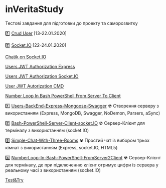 # inVeritaStudy
Тестові завдання для підготовки до проекту та саморозвитку

1️⃣ [Crud User](https://github.com/IRONKAGE/crud-users) [13-22.01.2020]

2️⃣ [Socket.IO](https://github.com/IRONKAGE/Socket.IO) [22-24.01.2020]

[Chatik on Socket.IO](https://github.com/IRONKAGE/chatik-on-socket.IO)

[Users JWT Authorization Express](https://github.com/IRONKAGE/Users-JWT-Authorization-Express)

[Users JWT Authorization Socket.IO](https://github.com/IRONKAGE/Users-JWT-Authorization-socket.IO)

[User JWT Autorization CMD](https://github.com/IRONKAGE/User-JWT-Autorization-CMD)

[Number Loop In Bash PowerShell From Server To Client](https://github.com/IRONKAGE/NumberLoop-In-Bash-PowerShell-FromServer2Client)

1️⃣  [Users-BackEnd-Express-Mongoose-Swagger](https://github.com/IRONKAGE/inVerita-Study/tree/master/Users-BackEnd-Express-Mongoose-Swagger)
☢ Створення серверу з використанням (Express, MongoDB, Swagger, NoDemon, Parsers, aSync)

2️⃣  [Bash-PowerShell-Server-Client-socket.IO](https://github.com/IRONKAGE/inVeritaStudy/tree/master/Bash-PowerShell-Server-Client-socket.IO)
☢ Cервер-Клієнт для терміналу з використанням (socket.IO)

3️⃣  [Simple-Chat-With-Three-Rooms](https://github.com/IRONKAGE/inVeritaStudy/tree/master/Simple-Chat-With-Three-Rooms)
☢ Простий чат із вибором трьох кімнат з використанням (Express, socket.IO, HTML5)

4️⃣ [NumberLoop-In-Bash-PowerShell-FromServer2Client](https://github.com/IRONKAGE/inVeritaStudy/tree/master/NumberLoop-In-Bash-PowerShell-FromServer2Client)
☢ Cервер-Клієнт для терміналу, де при підключенню клієнт отримує цифри із сервера у реальному часі з використанням (socket.IO)

[Test&Try](https://github.com/IRONKAGE/inVerita-Study/tree/master/Test%26Try)

